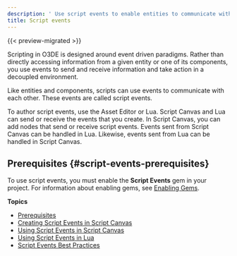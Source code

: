 ```yaml
---
description: ' Use script events to enable entities to communicate with each other in Open 3D Engine. '
title: Script events
---
```


{{< preview-migrated >}}

Scripting in O3DE is designed around event driven paradigms\. Rather than directly accessing information from a given entity or one of its components, you use events to send and receive information and take action in a decoupled environment\.

Like entities and components, scripts can use events to communicate with each other\. These events are called script events\.

To author script events, use the Asset Editor or Lua\. Script Canvas and Lua can send or receive the events that you create\. In Script Canvas, you can add nodes that send or receive script events\. Events sent from Script Canvas can be handled in Lua\. Likewise, events sent from Lua can be handled in Script Canvas\.

## Prerequisites {#script-events-prerequisites}

To use script events, you must enable the **Script Events** gem in your project\. For information about enabling gems, see [Enabling Gems](/docs/userguide/gems/using-project-configurator.md)\.

**Topics**
+ [Prerequisites](#script-events-prerequisites)
+ [Creating Script Events in Script Canvas](/docs/user-guide/scripting/script-events/creating-in-script-canvas.md)
+ [Using Script Events in Script Canvas](/docs/user-guide/scripting/script-events/using-in-script-canvas.md)
+ [Using Script Events in Lua](/docs/user-guide/scripting/script-events/lua.md)
+ [Script Events Best Practices](/docs/user-guide/scripting/script-events/best-practices.md)
